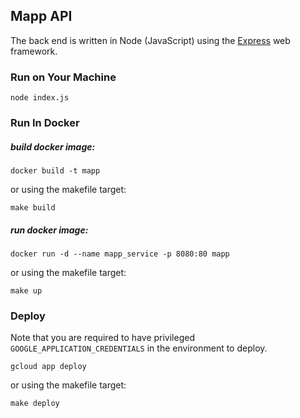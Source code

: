 ## Mapp API

The back end is written in Node (JavaScript) using the [Express](https://expressjs.com/) web framework.

### Run on Your Machine

```
node index.js
```

### Run In Docker

##### build docker image:

```
docker build -t mapp
```

or using the makefile target:
```
make build
```


##### run docker image:

```
docker run -d --name mapp_service -p 8080:80 mapp
```

or using the makefile target:
```
make up
```

### Deploy

Note that you are required to have privileged ```GOOGLE_APPLICATION_CREDENTIALS``` in the environment to deploy. 

```
gcloud app deploy
```

or using the makefile target:
```
make deploy
```
